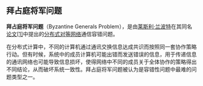 ## 拜占庭将军问题

**拜占庭将军问题**（Byzantine Generals Problem），是由[莱斯利·兰波特](https://zh.wikipedia.org/wiki/莱斯利·兰波特)在其同名[论文](https://zh.wikipedia.org/wiki/论文)[[1\]](https://zh.wikipedia.org/wiki/拜占庭将军问题#cite_note-BGP_Paper-1)中提出的[分布式对等网络](https://zh.wikipedia.org/wiki/对等网络)通信容错问题。

在分布式计算中，不同的计算机通过通讯交换信息达成共识而按照同一套协作策略行动。但有时候，系统中的成员计算机可能出错而发送错误的信息，用于传递信息的通讯网络也可能导致信息损坏，使得网络中不同的成员关于全体协作的策略得出不同结论，从而破坏系统一致性。拜占庭将军问题被认为是容错性问题中最难的问题类型之一。